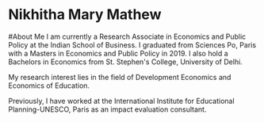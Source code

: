 # Nikhitha Mary Mathew
 
#About Me
I am currently a Research Associate in Economics and Public Policy at the Indian School of Business. I graduated from Sciences Po, Paris with a Masters in Economics and Public Policy in 2019. I also hold a Bachelors in Economics from St. Stephen's College, University of Delhi.

My research interest lies in the field of Development Economics and Economics of Education.

Previously, I have worked at the International Institute for Educational Planning-UNESCO, Paris as an impact evaluation consultant.

